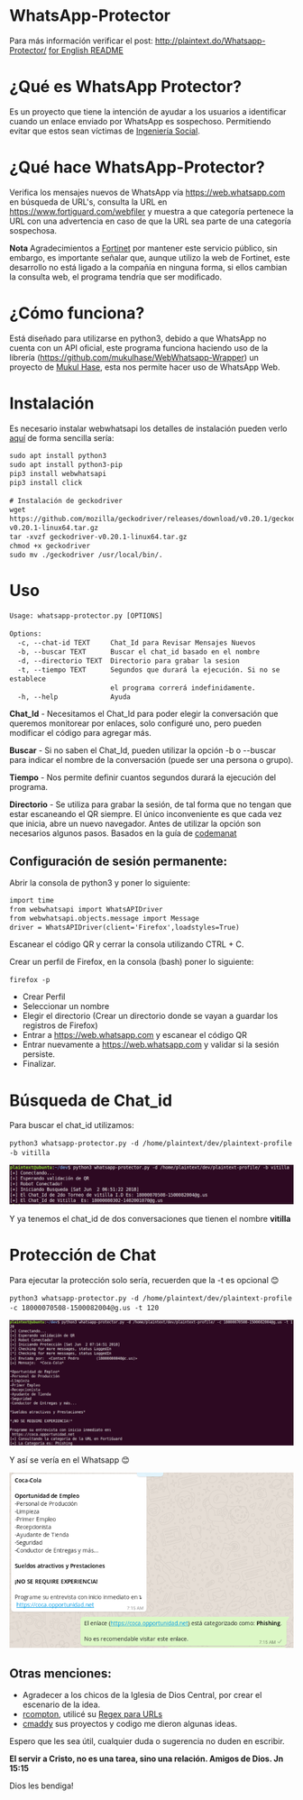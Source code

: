 # WhatsApp-Protector

Para más información verificar el post: http://plaintext.do/Whatsapp-Protector/
[for English README](/README-English)

# ¿Qué es WhatsApp Protector?

Es un proyecto que tiene la intención de ayudar a los usuarios a identificar cuando un enlace enviado por WhatsApp es sospechoso. Permitiendo evitar que estos sean víctimas de [Ingeniería Social](https://es.wikipedia.org/wiki/Ingenier%C3%ADa_social_(seguridad_inform%C3%A1tica)).

# ¿Qué hace WhatsApp-Protector?

Verifica los mensajes nuevos de WhatsApp vía https://web.whatsapp.com en búsqueda de URL's, consulta la URL en https://www.fortiguard.com/webfiler y muestra a que categoría pertenece la URL con una advertencia en caso de que la URL sea parte de una categoría sospechosa. 

**Nota** Agradecimientos a [Fortinet](www.fortinet.com) por mantener este servicio público, sin embargo, es importante señalar que, aunque utilizo la web de Fortinet, este desarrollo no está ligado a la compañía en ninguna forma, si ellos cambian la consulta web, el programa tendría que ser modificado.

# ¿Cómo funciona? 

Está diseñado para utilizarse en python3, debido a que WhatsApp no cuenta con un API oficial, este programa funciona haciendo uso de la librería (https://github.com/mukulhase/WebWhatsapp-Wrapper) un proyecto de [Mukul Hase](https://github.com/mukulhase), esta nos permite hacer uso de WhatsApp Web.

# Instalación

Es necesario instalar webwhatsapi los detalles de instalación pueden verlo [aquí](https://github.com/mukulhase/WebWhatsapp-Wrapper) de forma sencilla sería:

``` 
sudo apt install python3
sudo apt install python3-pip
pip3 install webwhatsapi
pip3 install click

# Instalación de geckodriver
wget https://github.com/mozilla/geckodriver/releases/download/v0.20.1/geckodriver-v0.20.1-linux64.tar.gz
tar -xvzf geckodriver-v0.20.1-linux64.tar.gz
chmod +x geckodriver
sudo mv ./geckodriver /usr/local/bin/.
 ```
 
# Uso

```
Usage: whatsapp-protector.py [OPTIONS]

Options:
  -c, --chat-id TEXT     Chat_Id para Revisar Mensajes Nuevos
  -b, --buscar TEXT      Buscar el chat_id basado en el nombre
  -d, --directorio TEXT  Directorio para grabar la sesion
  -t, --tiempo TEXT      Segundos que durará la ejecución. Si no se establece
                         el programa correrá indefinidamente.
  -h, --help             Ayuda

```

**Chat_Id** - Necesitamos el Chat_Id para poder elegir la conversación que queremos monitorear por enlaces, solo configuré uno, pero pueden modificar el código para agregar más.
 
**Buscar** - Si no saben el Chat_Id, pueden utilizar la opción -b o --buscar para indicar el nombre de la conversación (puede ser una persona o grupo).

**Tiempo** - Nos permite definir cuantos segundos durará la ejecución del programa. 
 
**Directorio** - Se utiliza para grabar la sesión, de tal forma que no tengan que estar escaneando el QR siempre. El único inconveniente es que cada vez que inicia, abre un nuevo navegador. Antes de utilizar la opción son necesarios algunos pasos. Basados en la guía de [codemanat](https://github.com/codemanat/WebWhatsAPI/blob/master/README.md)

## Configuración de sesión permanente: 

Abrir la consola de python3 y poner lo siguiente:
 
```
import time
from webwhatsapi import WhatsAPIDriver
from webwhatsapi.objects.message import Message
driver = WhatsAPIDriver(client='Firefox',loadstyles=True)
```

Escanear el código QR y cerrar la consola utilizando CTRL + C.
 
Crear un perfil de Firefox, en la consola (bash) poner lo siguiente:
 
`firefox -p`
 
* Crear Perfil
* Seleccionar un nombre
* Elegir el directorio (Crear un directorio donde se vayan a guardar los registros de Firefox)
* Entrar a https://web.whatsapp.com y escanear el código QR
* Entrar nuevamente a https://web.whatsapp.com y validar si la sesión persiste.
* Finalizar.

# Búsqueda de Chat_id

Para buscar el chat_id utilizamos:

`python3 whatsapp-protector.py -d /home/plaintext/dev/plaintext-profile -b vitilla`

![whatsapp-protector-busqueda](https://raw.githubusercontent.com/juliourena/juliourena.github.io/master/assets/images/ws-busqueda.png)

Y ya tenemos el chat_id de dos conversaciones que tienen el nombre **vitilla**

# Protección de Chat

Para ejecutar la protección solo sería, recuerden que la -t es opcional 😊

`python3 whatsapp-protector.py -d /home/plaintext/dev/plaintext-profile -c 18000070508-1500082004@g.us -t 120`

![whatsapp-protector-busqueda](https://raw.githubusercontent.com/juliourena/juliourena.github.io/master/assets/images/ws-protector.png)

Y así se vería en el Whatsapp 😊

![whatsapp-protector-action](https://raw.githubusercontent.com/juliourena/juliourena.github.io/master/assets/images/whatsapp-action.png)

## Otras menciones:
- Agradecer a los chicos de la Iglesia de Dios Central, por crear el escenario de la idea.
- [rcompton](https://github.com/rcompton), utilicé su [Regex para URLs](https://github.com/rcompton/ryancompton.net/blob/master/assets/praw_drugs/urlmarker.py)
- [cmaddy](https://github.com/chrismaddalena) sus proyectos y codigo me dieron algunas ideas.

Espero que les sea útil, cualquier duda o sugerencia no duden en escribir.

**El servir a Cristo, no es una tarea, sino una relación. Amigos de Dios. Jn 15:15**
 
Dios les bendiga!